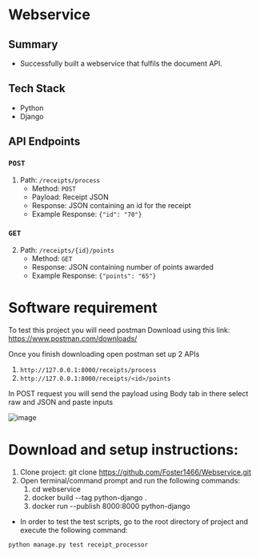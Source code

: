 # Webservice

## Summary
* Successfully built a webservice that fulfils the document API.


## Tech Stack
* Python
* Django


## API Endpoints
###  `POST`
1. Path: `/receipts/process`
   * Method: `POST`
   * Payload: Receipt JSON
   * Response: JSON containing an id for the receipt
   * Example Response:
     `{"id": "70"}`

###  `GET`
2. Path: `/receipts/{id}/points`
   * Method: `GET`
   * Response: JSON containing number of points awarded
   * Example Response:
     `{"points": "65"}`


# Software requirement
To test this project you will need postman
Download using this link: https://www.postman.com/downloads/

Once you finish downloading open postman set up 2 APIs
1. `http://127.0.0.1:8000/receipts/process`
2. `http://127.0.0.1:8000/receipts/<id>/points`

In POST request you will send the payload using Body tab in there select raw and JSON and paste inputs

![image](https://github.com/Foster1466/Webservice/assets/67507979/733e2a3b-82e3-49a0-b8ca-5a37581a9af4)


# Download and setup instructions:
1. Clone project: git clone https://github.com/Foster1466/Webservice.git
2. Open terminal/command prompt and run the following commands:
    1. cd webservice
    2. docker build --tag python-django .
    3. docker run --publish 8000:8000 python-django

    
* In order to test the test scripts, go to the root directory of project and execute the following command:
  
`python manage.py test receipt_processor`
